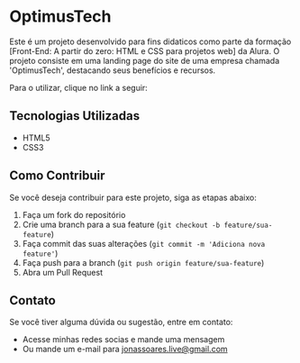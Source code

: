 # OptimusTech

Este é um projeto desenvolvido para fins didaticos como parte da formação [Front-End: A partir do zero: HTML e CSS para projetos web] da Alura. O projeto consiste em uma landing page do site de uma empresa chamada 'OptimusTech', destacando seus benefícios e recursos.

Para o utilizar, clique no link a seguir:

## Tecnologias Utilizadas

- HTML5
- CSS3

## Como Contribuir

Se você deseja contribuir para este projeto, siga as etapas abaixo:

1. Faça um fork do repositório
2. Crie uma branch para a sua feature (`git checkout -b feature/sua-feature`)
3. Faça commit das suas alterações (`git commit -m 'Adiciona nova feature'`)
4. Faça push para a branch (`git push origin feature/sua-feature`)
5. Abra um Pull Request

## Contato

Se você tiver alguma dúvida ou sugestão, entre em contato:

- Acesse minhas redes socias e mande uma mensagem
- Ou mande um e-mail para jonassoares.live@gmail.com
